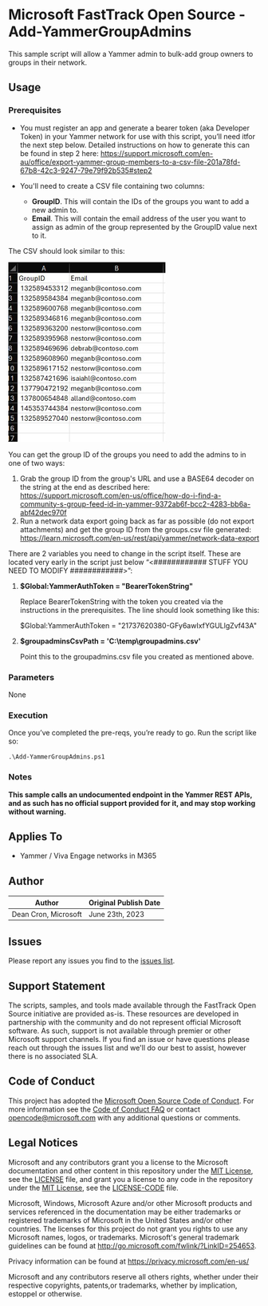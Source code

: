 # Microsoft FastTrack Open Source - Add-YammerGroupAdmins

This sample script will allow a Yammer admin to bulk-add group owners to groups in their network.

## Usage

### Prerequisites

- You must register an app and generate a bearer token (aka Developer Token) in your Yammer network for use with this script, you’ll need itfor the next step below. Detailed instructions on how to generate this can be found in step 2 here: https://support.microsoft.com/en-au/office/export-yammer-group-members-to-a-csv-file-201a78fd-67b8-42c3-9247-79e79f92b535#step2

- You'll need to create a CSV file containing two columns:
	- **GroupID**. This will contain the IDs of the groups you want to add a new admin to.
	- **Email**. This will contain the email address of the user you want to assign as admin of the group represented by the GroupID value next to it.
 
The CSV should look similar to this:

![CSV format](groupadminssample.jpg?raw=true "Title")

You can get the group ID of the groups you need to add the admins to in one of two ways:

1. Grab the group ID from the group's URL and use a BASE64 decoder on the string at the end as described here: https://support.microsoft.com/en-us/office/how-do-i-find-a-community-s-group-feed-id-in-yammer-9372ab6f-bcc2-4283-bb6a-abf42dec970f
2. Run a network data export going back as far as possible (do not export attachments) and get the group ID from the groups.csv file generated: https://learn.microsoft.com/en-us/rest/api/yammer/network-data-export
       
There are 2 variables you need to change in the script itself. These are located very early in the script just below “<############    STUFF YOU NEED TO MODIFY    ############>”:

1. **$Global:YammerAuthToken = "BearerTokenString"**

	  Replace BearerTokenString with the token you created via the instructions in the prerequisites. The line should look something like this:

    $Global:YammerAuthToken = "21737620380-GFy6awIxfYGULlgZvf43A"

2. **$groupadminsCsvPath = 'C:\temp\groupadmins.csv'**
  
    Point this to the groupadmins.csv file you created as mentioned above.
  
### Parameters

None

### Execution

Once you’ve completed the pre-reqs, you’re ready to go. Run the script like so:

	.\Add-YammerGroupAdmins.ps1

### Notes

**This sample calls an undocumented endpoint in the Yammer REST APIs, and as such has no official support provided for it, and may stop working without warning.**

## Applies To

- Yammer / Viva Engage networks in M365

## Author

|Author|Original Publish Date
|----|--------------------------
|Dean Cron, Microsoft|June 23th, 2023|

## Issues

Please report any issues you find to the [issues list](/issues).

## Support Statement

The scripts, samples, and tools made available through the FastTrack Open Source initiative are provided as-is. These resources are developed in partnership with the community and do not represent official Microsoft software. As such, support is not available through premier or other Microsoft support channels. If you find an issue or have questions please reach out through the issues list and we'll do our best to assist, however there is no associated SLA.

## Code of Conduct

This project has adopted the [Microsoft Open Source Code of Conduct](https://opensource.microsoft.com/codeofconduct/).
For more information see the [Code of Conduct FAQ](https://opensource.microsoft.com/codeofconduct/faq/) or
contact [opencode@microsoft.com](mailto:opencode@microsoft.com) with any additional questions or comments.

## Legal Notices

Microsoft and any contributors grant you a license to the Microsoft documentation and other content in this repository under the [MIT License](https://opensource.org/licenses/MIT), see the [LICENSE](LICENSE) file, and grant you a license to any code in the repository under the [MIT License](https://opensource.org/licenses/MIT), see the [LICENSE-CODE](LICENSE-CODE) file.

Microsoft, Windows, Microsoft Azure and/or other Microsoft products and services referenced in the documentation may be either trademarks or registered trademarks of Microsoft in the United States and/or other countries. The licenses for this project do not grant you rights to use any Microsoft names, logos, or trademarks. Microsoft's general trademark guidelines can be found at http://go.microsoft.com/fwlink/?LinkID=254653.

Privacy information can be found at https://privacy.microsoft.com/en-us/

Microsoft and any contributors reserve all others rights, whether under their respective copyrights, patents,or trademarks, whether by implication, estoppel or otherwise.
